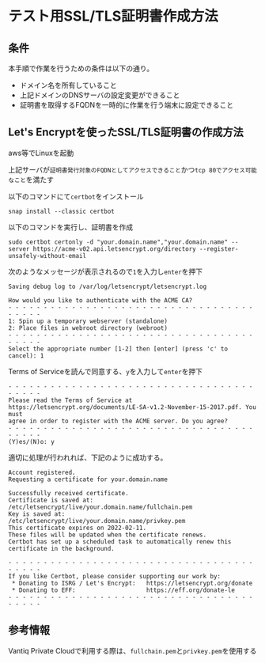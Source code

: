 # テスト用SSL/TLS証明書作成方法

## 条件

本手順で作業を行うための条件は以下の通り。

- ドメイン名を所有していること
- 上記ドメインのDNSサーバの設定変更ができること
- 証明書を取得するFQDNを一時的に作業を行う端末に設定できること

## Let's Encryptを使ったSSL/TLS証明書の作成方法

aws等でLinuxを起動

上記サーバが`証明書発行対象のFQDNとしてアクセスできること`かつ`tcp 80でアクセス可能なこと`を満たす

以下のコマンドにて`certbot`をインストール

```sh:
snap install --classic certbot
```

以下のコマンドを実行し、証明書を作成

```sh:
sudo certbot certonly -d "your.domain.name","your.domain.name" --server https://acme-v02.api.letsencrypt.org/directory --register-unsafely-without-email
```

次のようなメッセージが表示されるので`1`を入力し`enter`を押下

```sh:
Saving debug log to /var/log/letsencrypt/letsencrypt.log

How would you like to authenticate with the ACME CA?
- - - - - - - - - - - - - - - - - - - - - - - - - - - - - - - - - - - - - - - -
1: Spin up a temporary webserver (standalone)
2: Place files in webroot directory (webroot)
- - - - - - - - - - - - - - - - - - - - - - - - - - - - - - - - - - - - - - - -
Select the appropriate number [1-2] then [enter] (press 'c' to cancel): 1
```

Terms of Serviceを読んで同意する、`y`を入力して`enter`を押下

```sh:
- - - - - - - - - - - - - - - - - - - - - - - - - - - - - - - - - - - - - - - -
Please read the Terms of Service at
https://letsencrypt.org/documents/LE-SA-v1.2-November-15-2017.pdf. You must
agree in order to register with the ACME server. Do you agree?
- - - - - - - - - - - - - - - - - - - - - - - - - - - - - - - - - - - - - - - -
(Y)es/(N)o: y
```

適切に処理が行われれば、下記のように成功する。

```sh:
Account registered.
Requesting a certificate for your.domain.name

Successfully received certificate.
Certificate is saved at: /etc/letsencrypt/live/your.domain.name/fullchain.pem
Key is saved at:         /etc/letsencrypt/live/your.domain.name/privkey.pem
This certificate expires on 2022-02-11.
These files will be updated when the certificate renews.
Certbot has set up a scheduled task to automatically renew this certificate in the background.

- - - - - - - - - - - - - - - - - - - - - - - - - - - - - - - - - - - - - - - -
If you like Certbot, please consider supporting our work by:
 * Donating to ISRG / Let's Encrypt:   https://letsencrypt.org/donate
 * Donating to EFF:                    https://eff.org/donate-le
- - - - - - - - - - - - - - - - - - - - - - - - - - - - - - - - - - - - - - - -
```

## 参考情報

Vantiq Private Cloudで利用する際は、`fullchain.pem`と`privkey.pem`を使用する
